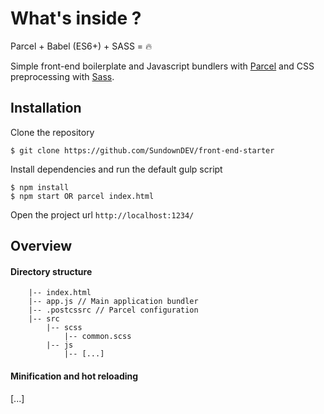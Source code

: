 # What's inside ?

Parcel + Babel (ES6+) + SASS = 🔥

Simple front-end boilerplate and Javascript bundlers with <a href="https://github.com/parcel-bundler">Parcel</a> and CSS preprocessing with <a href="https://github.com/sass/sass">Sass</a>.

## Installation

Clone the repository

~~~
$ git clone https://github.com/SundownDEV/front-end-starter
~~~

Install dependencies and run the default gulp script

~~~
$ npm install
$ npm start OR parcel index.html
~~~

Open the project url `http://localhost:1234/`

## Overview

#### Directory structure
~~~
    |-- index.html
    |-- app.js // Main application bundler
    |-- .postcssrc // Parcel configuration
    |-- src
        |-- scss
            |-- common.scss
        |-- js
            |-- [...]
~~~

#### Minification and hot reloading

[...]